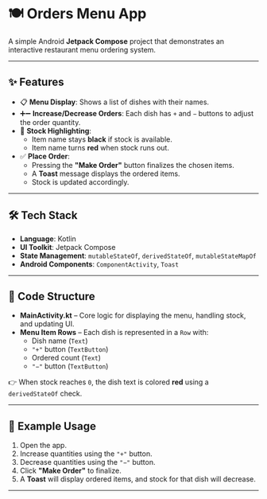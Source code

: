 # 🍽️ Orders Menu App

A simple Android **Jetpack Compose** project that demonstrates an interactive restaurant menu ordering system.

---

## ✨ Features

- 📋 **Menu Display**: Shows a list of dishes with their names.  
- ➕➖ **Increase/Decrease Orders**: Each dish has `+` and `−` buttons to adjust the order quantity.  
- 🎨 **Stock Highlighting**:
  - Item name stays **black** if stock is available.  
  - Item name turns **red** when stock runs out.  
- ✅ **Place Order**:
  - Pressing the **"Make Order"** button finalizes the chosen items.  
  - A **Toast** message displays the ordered items.  
  - Stock is updated accordingly.  

---

## 🛠️ Tech Stack

- **Language**: Kotlin  
- **UI Toolkit**: Jetpack Compose  
- **State Management**: `mutableStateOf`, `derivedStateOf`, `mutableStateMapOf`  
- **Android Components**: `ComponentActivity`, `Toast`  

---

## 📂 Code Structure

- **MainActivity.kt** – Core logic for displaying the menu, handling stock, and updating UI.  
- **Menu Item Rows** – Each dish is represented in a `Row` with:  
  - Dish name (`Text`)  
  - `"+"` button (`TextButton`)  
  - Ordered count (`Text`)  
  - `"−"` button (`TextButton`)  

👉 When stock reaches `0`, the dish text is colored **red** using a `derivedStateOf` check.  

---

## 🚀 Example Usage

1. Open the app.  
2. Increase quantities using the `"+"` button.  
3. Decrease quantities using the `"−"` button.  
4. Click **"Make Order"** to finalize.  
5. A **Toast** will display ordered items, and stock for that dish will decrease.  

---
